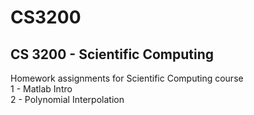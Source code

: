 # CS3200
## CS 3200 - Scientific Computing
Homework assignments for Scientific Computing course  
1 - Matlab Intro  
2 - Polynomial Interpolation  

